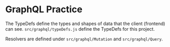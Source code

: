 # GraphQL Practice

The TypeDefs define the types and shapes of data that the client (frontend) can see.  `src/graphql/typeDefs.js` define the TypeDefs for this project. 

Resolvers are defined under `src/graphql/Mutation` and `src/graphql/Query`.
